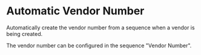 # Automatic Vendor Number
Automatically create the vendor number from a sequence when a vendor is being created.

The vendor number can be configured in the sequence "Vendor Number".


